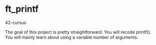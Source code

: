 # ft_printf
42-cursus


The goal of this project is pretty straightforward. You will recode printf(). You will mainly learn about using a variable number of arguments.

